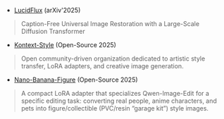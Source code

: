 - [LucidFlux](https://w2genai-lab.github.io/LucidFlux/) (arXiv'2025)
> Caption-Free Universal Image Restoration with a Large-Scale Diffusion Transformer

- [Kontext-Style](https://w2genai-lab.github.io/Kontext-Style/) (Open-Source 2025)
> Open community-driven organization dedicated to artistic style transfer, LoRA adapters, and creative image generation.

- [Nano-Banana-Figure](https://w2genai-lab.github.io/Nano-Banana-Figure) (Open-Source 2025)
> A compact LoRA adapter that specializes Qwen-Image-Edit for a specific editing task: converting real people, anime characters, and pets into figure/collectible (PVC/resin “garage kit”) style images.